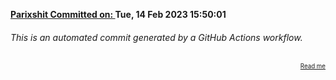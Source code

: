 **[Parixshit Committed on: ](https://github.com/Parixshit/AutoCommit/commit/02e082aa3a66b250cbebadacf17efa3e2ba191a7) Tue, 14 Feb 2023 15:50:01** <!-- 2239fc50218682bca4a9670012405545e7f7e05a -->

###### This is an automated commit generated by a GitHub Actions workflow.

<div align="right"><sub><sup><a href="https://github.com/Parixshit/AutoCommit.git">Read me</a></sup></sub></div>
